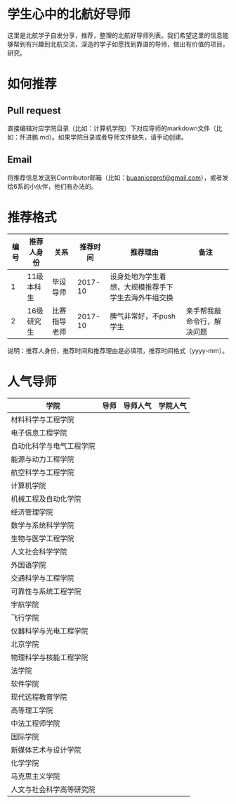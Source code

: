 # 学生心中的北航好导师
这里是北航学子自发分享，推荐，整理的北航好导师列表。我们希望这里的信息能够帮到有兴趣到北航交流，深造的学子如愿找到靠谱的导师，做出有价值的项目，研究。

# 如何推荐
## Pull request
直接编辑对应学院目录（比如：计算机学院）下对应导师的markdown文件（比如：怀进鹏.md）。如果学院目录或者导师文件缺失，请手动创建。
## Email
将推荐信息发送到Contributor邮箱（比如：buaaniceprof@gmail.com），或者发给6系的小伙伴，他们有办法的。

# 推荐格式
| 编号 | 推荐人身份 | 关系 | 推荐时间 | 推荐理由 | 备注 |
| --- | --- | --- | --- | --- | --- |
| 1 | 11级本科生 | 毕设导师 | 2017-10 | 设身处地为学生着想，大规模推荐手下学生去海外牛组交换 |  |
| 2 | 16级研究生 | 比赛指导老师 | 2017-10 | 脾气非常好，不push学生 | 亲手帮我敲命令行，解决问题 |

说明：推荐人身份，推荐时间和推荐理由是必填项，推荐时间格式（yyyy-mm）。

# 人气导师
| 学院 | 导师 | 导师人气 | 学院人气 |
| --- | --- | --- | --- |
| 材料科学与工程学院 |  |  |  |
| 电子信息工程学院 |  |  |  |
| 自动化科学与电气工程学院 |  |  |  |
| 能源与动力工程学院 |  |  |  |
| 航空科学与工程学院 |  |  |  |
| 计算机学院 |  |  |  |
| 机械工程及自动化学院 |  |  |  |
| 经济管理学院 |  |  |  |
| 数学与系统科学学院 |  |  |  |
| 生物与医学工程学院 |  |  |  |
| 人文社会科学学院 |  |  |  |
| 外国语学院 |  |  |  |
| 交通科学与工程学院 |  |  |  |
| 可靠性与系统工程学院 |  |  |  |
| 宇航学院 |  |  |  |
| 飞行学院 |  |  |  |
| 仪器科学与光电工程学院 |  |  |  |
| 北京学院 |  |  |  |
| 物理科学与核能工程学院 |  |  |  |
| 法学院 |  |  |  |
| 软件学院 |  |  |  |
| 现代远程教育学院 |  |  |  |
| 高等理工学院 |  |  |  |
| 中法工程师学院 |  |  |  |
| 国际学院 |  |  |  |
| 新媒体艺术与设计学院 |  |  |  |
| 化学学院 |  |  |  |
| 马克思主义学院 |  |  |  |
| 人文与社会科学高等研究院 |  |  |  |
